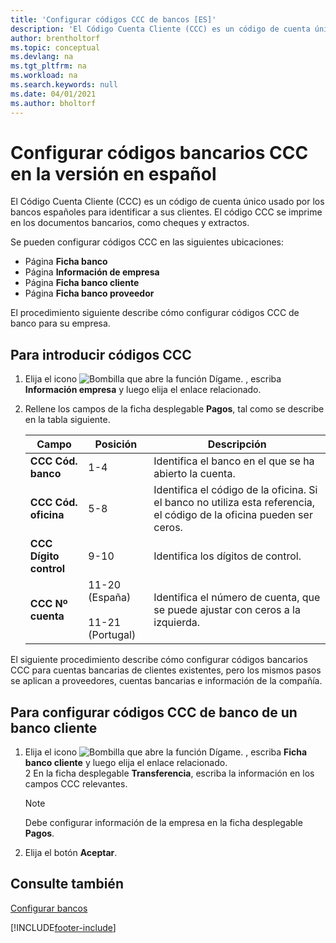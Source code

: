 ```yaml
---
title: 'Configurar códigos CCC de bancos [ES]'
description: 'El Código Cuenta Cliente (CCC) es un código de cuenta único usado por los bancos para identificar a sus clientes. El código CCC se imprime en los documentos bancarios, como cheques y extractos.'
author: brentholtorf
ms.topic: conceptual
ms.devlang: na
ms.tgt_pltfrm: na
ms.workload: na
ms.search.keywords: null
ms.date: 04/01/2021
ms.author: bholtorf
---
```

# Configurar códigos bancarios CCC en la versión en español

El Código Cuenta Cliente (CCC) es un código de cuenta único usado por los bancos españoles para identificar a sus clientes. El código CCC se imprime en los documentos bancarios, como cheques y extractos.  

Se pueden configurar códigos CCC en las siguientes ubicaciones:  

- Página **Ficha banco**  
- Página **Información de empresa**  
- Página **Ficha banco cliente**  
- Página **Ficha banco proveedor**  

El procedimiento siguiente describe cómo configurar códigos CCC de banco para su empresa.  

## Para introducir códigos CCC  

1. Elija el icono ![Bombilla que abre la función Dígame.](../../media/ui-search/search_small.png "Dígame qué desea hacer") , escriba **Información empresa** y luego elija el enlace relacionado.  
2. Rellene los campos de la ficha desplegable **Pagos**, tal como se describe en la tabla siguiente.  

    |Campo           |Posición |Descripción                            |  
    |----------------|---------|---------------------------------------|  
    |**CCC Cód. banco**|1-4|Identifica el banco en el que se ha abierto la cuenta.|  
    |**CCC Cód. oficina**|5-8|Identifica el código de la oficina. Si el banco no utiliza esta referencia, el código de la oficina pueden ser ceros.|  
    |**CCC Dígito control**|9-10|Identifica los dígitos de control.|  
    |**CCC Nº cuenta**|11-20 (España)<br /><br /> 11-21 (Portugal)|Identifica el número de cuenta, que se puede ajustar con ceros a la izquierda.|  

El siguiente procedimiento describe cómo configurar códigos bancarios CCC para cuentas bancarias de clientes existentes, pero los mismos pasos se aplican a proveedores, cuentas bancarias e información de la compañía.  

## Para configurar códigos CCC de banco de un banco cliente  

1. Elija el icono ![Bombilla que abre la función Dígame.](../../media/ui-search/search_small.png "Dígame qué desea hacer") , escriba **Ficha banco cliente** y luego elija el enlace relacionado.  
2  En la ficha desplegable **Transferencia**, escriba la información en los campos CCC relevantes.  

    > [!NOTE]  
    >  Debe configurar información de la empresa en la ficha desplegable **Pagos**.  

3. Elija el botón **Aceptar**.  

## Consulte también

[Configurar bancos](../../bank-how-setup-bank-accounts.md) 


[!INCLUDE[footer-include](../../includes/footer-banner.md)]
